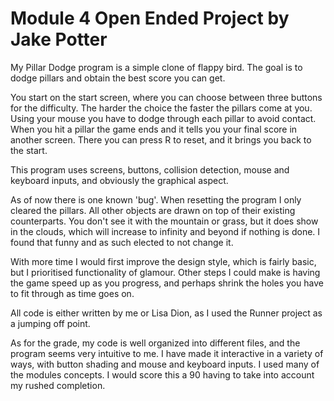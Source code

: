 # Module 4 Open Ended Project by Jake Potter

My Pillar Dodge program is a simple clone of flappy bird. The goal is to dodge pillars and obtain the best score 
you can get.

You start on the start screen, where you can choose between three buttons for the difficulty. The harder the
choice the faster the pillars come at you. Using your mouse you have to dodge through each pillar to avoid contact.
When you hit a pillar the game ends and it tells you your final score in another screen. There you can press R to reset, and
it brings you back to the start.

This program uses screens, buttons, collision detection, mouse and keyboard inputs, and obviously the graphical aspect.

As of now there is one known 'bug'. When resetting the program I only cleared the pillars. All other objects are drawn on top of
their existing counterparts. You don't see it with the mountain or grass, but it does show in the clouds, which will increase to
infinity and beyond if nothing is done. I found that funny and as such elected to not change it.

With more time I would first improve the design style, which is fairly basic, but I prioritised functionality of glamour. 
Other steps I could make is having the game speed up as you progress, and perhaps shrink the holes you have to fit through as time 
goes on.    

All code is either written by me or Lisa Dion, as I used the Runner project as a jumping off point.

As for the grade, my code is well organized into different files, and the program seems very intuitive to me. I have made it interactive
in a variety of ways, with button shading and mouse and keyboard inputs. I used many of the modules concepts. I would score this a 90
having to take into account my rushed completion.
